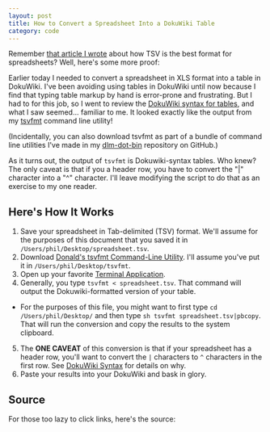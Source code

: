 ```yaml
---
layout: post
title: How to Convert a Spreadsheet Into a DokuWiki Table
category: code
---
```


Remember [that article I wrote](https://donald.merand.org/code/2011/09/20/tsv-the-best-spreadsheet-format.html) about how TSV is the best format for spreadsheets? Well, here's some more proof:

Earlier today I needed to convert a spreadsheet in XLS format into a table in DokuWiki. I've been avoiding using tables in DokuWiki until now because I find that typing table markup by hand is error-prone and frustrating. But I had to for this job, so I went to review the [DokuWiki syntax for tables](https://www.dokuwiki.org/syntax#tables), and what I saw seemed... familiar to me. It looked exactly like the output from my [tsvfmt](https://github.com/dmerand/dlm-dot-bin/blob/master/tsvfmt) command line utility!

(Incidentally, you can also download tsvfmt as part of a bundle of command line utilities I've made in my [dlm-dot-bin](https://github.com/dmerand/dlm-dot-bin) repository on GitHub.)

As it turns out, the output of `tsvfmt` is Dokuwiki-syntax tables. Who knew? The only caveat is that if you a header row, you have to convert the "\|" character into a "^" character. I'll leave modifying the script to do that as an exercise to my one reader.

## Here's How It Works

1. Save your spreadsheet in Tab-delimited (TSV) format. We'll assume for the purposes of this document that you saved it in `/Users/phil/Desktop/spreadsheet.tsv`.
2. Download [Donald's tsvfmt Command-Line Utility](https://github.com/dmerand/dlm-dot-bin/blob/master/tsvfmt "https://github.com/dmerand/dlm-dot-bin/blob/master/tsvfmt"). I'll assume you've put it in `/Users/phil/Desktop/tsvfmt`.
3. Open up your favorite [Terminal Application](https://www.iterm2.com/ "https://www.iterm2.com/").
4. Generally, you type `tsvfmt < spreadsheet.tsv`. That command will output the Dokuwiki-formatted version of your table. 
  - For the purposes of this file, you might want to first type `cd /Users/phil/Desktop/` and then type `sh tsvfmt spreadsheet.tsv|pbcopy`. That will run the conversion and copy the results to the system clipboard. 
5. The **ONE CAVEAT** of this conversion is that if your spreadsheet has a header row, you'll want to convert the `|` characters to `^` characters in the first row. See [DokuWiki Syntax](https://www.dokuwiki.org/syntax#tables "https://www.dokuwiki.org/syntax#tables") for details on why.
6. Paste your results into your DokuWiki and bask in glory.


Source
------

For those too lazy to click links, here's the source:

<script src="https://gist.github.com/2577157.js"> </script>
